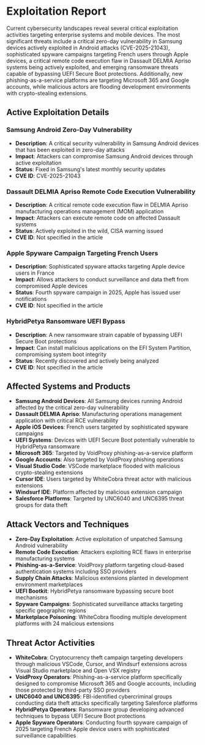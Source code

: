 # Exploitation Report

Current cybersecurity landscapes reveal several critical exploitation activities targeting enterprise systems and mobile devices. The most significant threats include a critical zero-day vulnerability in Samsung devices actively exploited in Android attacks (CVE-2025-21043), sophisticated spyware campaigns targeting French users through Apple devices, a critical remote code execution flaw in Dassault DELMIA Apriso systems being actively exploited, and emerging ransomware threats capable of bypassing UEFI Secure Boot protections. Additionally, new phishing-as-a-service platforms are targeting Microsoft 365 and Google accounts, while malicious actors are flooding development environments with crypto-stealing extensions.

## Active Exploitation Details

### Samsung Android Zero-Day Vulnerability
- **Description**: A critical security vulnerability in Samsung Android devices that has been exploited in zero-day attacks
- **Impact**: Attackers can compromise Samsung Android devices through active exploitation
- **Status**: Fixed in Samsung's latest monthly security updates
- **CVE ID**: CVE-2025-21043

### Dassault DELMIA Apriso Remote Code Execution Vulnerability
- **Description**: A critical remote code execution flaw in DELMIA Apriso manufacturing operations management (MOM) application
- **Impact**: Attackers can execute remote code on affected Dassault systems
- **Status**: Actively exploited in the wild, CISA warning issued
- **CVE ID**: Not specified in the article

### Apple Spyware Campaign Targeting French Users
- **Description**: Sophisticated spyware attacks targeting Apple device users in France
- **Impact**: Allows attackers to conduct surveillance and data theft from compromised Apple devices
- **Status**: Fourth spyware campaign in 2025, Apple has issued user notifications
- **CVE ID**: Not specified in the article

### HybridPetya Ransomware UEFI Bypass
- **Description**: A new ransomware strain capable of bypassing UEFI Secure Boot protections
- **Impact**: Can install malicious applications on the EFI System Partition, compromising system boot integrity
- **Status**: Recently discovered and actively being analyzed
- **CVE ID**: Not specified in the article

## Affected Systems and Products

- **Samsung Android Devices**: All Samsung devices running Android affected by the critical zero-day vulnerability
- **Dassault DELMIA Apriso**: Manufacturing operations management application with critical RCE vulnerability
- **Apple iOS Devices**: French users targeted by sophisticated spyware campaigns
- **UEFI Systems**: Devices with UEFI Secure Boot potentially vulnerable to HybridPetya ransomware
- **Microsoft 365**: Targeted by VoidProxy phishing-as-a-service platform
- **Google Accounts**: Also targeted by VoidProxy phishing operations
- **Visual Studio Code**: VSCode marketplace flooded with malicious crypto-stealing extensions
- **Cursor IDE**: Users targeted by WhiteCobra threat actor with malicious extensions
- **Windsurf IDE**: Platform affected by malicious extension campaign
- **Salesforce Platforms**: Targeted by UNC6040 and UNC6395 threat groups for data theft

## Attack Vectors and Techniques

- **Zero-Day Exploitation**: Active exploitation of unpatched Samsung Android vulnerability
- **Remote Code Execution**: Attackers exploiting RCE flaws in enterprise manufacturing systems
- **Phishing-as-a-Service**: VoidProxy platform targeting cloud-based authentication systems including SSO providers
- **Supply Chain Attacks**: Malicious extensions planted in development environment marketplaces
- **UEFI Bootkit**: HybridPetya ransomware bypassing secure boot mechanisms
- **Spyware Campaigns**: Sophisticated surveillance attacks targeting specific geographic regions
- **Marketplace Poisoning**: WhiteCobra flooding multiple development platforms with 24 malicious extensions

## Threat Actor Activities

- **WhiteCobra**: Cryptocurrency theft campaign targeting developers through malicious VSCode, Cursor, and Windsurf extensions across Visual Studio marketplace and Open VSX registry
- **VoidProxy Operators**: Phishing-as-a-service platform specifically designed to compromise Microsoft 365 and Google accounts, including those protected by third-party SSO providers
- **UNC6040 and UNC6395**: FBI-identified cybercriminal groups conducting data theft attacks specifically targeting Salesforce platforms
- **HybridPetya Operators**: Ransomware group developing advanced techniques to bypass UEFI Secure Boot protections
- **Apple Spyware Operators**: Conducting fourth spyware campaign of 2025 targeting French Apple device users with sophisticated surveillance capabilities